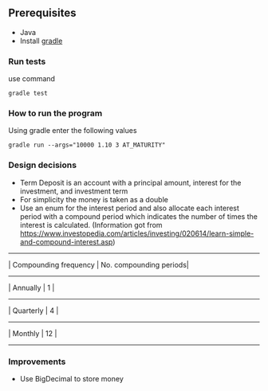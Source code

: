 
## Prerequisites
- Java
- Install [gradle](https://gradle.org/install/)

### Run tests
use command

`gradle test`

### How to run the program

Using gradle enter the following values

`gradle run --args="10000 1.10 3 AT_MATURITY"`  

### Design decisions

- Term Deposit is an account with a principal amount, interest for the investment, and investment term
- For simplicity the money is taken as a double
- Use an enum for the interest period and also allocate each interest period with a compound period which indicates the
number of times the interest is calculated. (Information got from https://www.investopedia.com/articles/investing/020614/learn-simple-and-compound-interest.asp)
_________________________________________________
| Compounding frequency | No. compounding periods|
_________________________________________________
|  Annually             | 1                      |
__________________________________________________
| Quarterly              | 4                      |
_________________________________________________
| Monthly               | 12                     |
_________________________________________________

### Improvements
- Use BigDecimal to store money